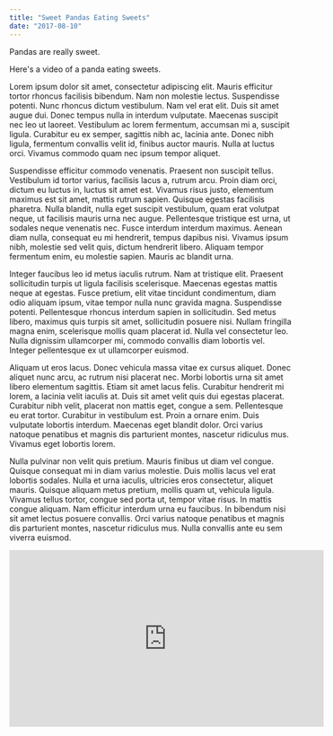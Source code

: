 ```yaml
---
title: "Sweet Pandas Eating Sweets"
date: "2017-08-10"
---
```


Pandas are really sweet.

Here's a video of a panda eating sweets.

Lorem ipsum dolor sit amet, consectetur adipiscing elit. Mauris efficitur tortor rhoncus facilisis bibendum. Nam non molestie lectus. Suspendisse potenti. Nunc rhoncus dictum vestibulum. Nam vel erat elit. Duis sit amet augue dui. Donec tempus nulla in interdum vulputate. Maecenas suscipit nec leo ut laoreet. Vestibulum ac lorem fermentum, accumsan mi a, suscipit ligula. Curabitur eu ex semper, sagittis nibh ac, lacinia ante. Donec nibh ligula, fermentum convallis velit id, finibus auctor mauris. Nulla at luctus orci. Vivamus commodo quam nec ipsum tempor aliquet.

Suspendisse efficitur commodo venenatis. Praesent non suscipit tellus. Vestibulum id tortor varius, facilisis lacus a, rutrum arcu. Proin diam orci, dictum eu luctus in, luctus sit amet est. Vivamus risus justo, elementum maximus est sit amet, mattis rutrum sapien. Quisque egestas facilisis pharetra. Nulla blandit, nulla eget suscipit vestibulum, quam erat volutpat neque, ut facilisis mauris urna nec augue. Pellentesque tristique est urna, ut sodales neque venenatis nec. Fusce interdum interdum maximus. Aenean diam nulla, consequat eu mi hendrerit, tempus dapibus nisi. Vivamus ipsum nibh, molestie sed velit quis, dictum hendrerit libero. Aliquam tempor fermentum enim, eu molestie sapien. Mauris ac blandit urna.

Integer faucibus leo id metus iaculis rutrum. Nam at tristique elit. Praesent sollicitudin turpis ut ligula facilisis scelerisque. Maecenas egestas mattis neque at egestas. Fusce pretium, elit vitae tincidunt condimentum, diam odio aliquam ipsum, vitae tempor nulla nunc gravida magna. Suspendisse potenti. Pellentesque rhoncus interdum sapien in sollicitudin. Sed metus libero, maximus quis turpis sit amet, sollicitudin posuere nisi. Nullam fringilla magna enim, scelerisque mollis quam placerat id. Nulla vel consectetur leo. Nulla dignissim ullamcorper mi, commodo convallis diam lobortis vel. Integer pellentesque ex ut ullamcorper euismod.

Aliquam ut eros lacus. Donec vehicula massa vitae ex cursus aliquet. Donec aliquet nunc arcu, ac rutrum nisi placerat nec. Morbi lobortis urna sit amet libero elementum sagittis. Etiam sit amet lacus felis. Curabitur hendrerit mi lorem, a lacinia velit iaculis at. Duis sit amet velit quis dui egestas placerat. Curabitur nibh velit, placerat non mattis eget, congue a sem. Pellentesque eu erat tortor. Curabitur in vestibulum est. Proin a ornare enim. Duis vulputate lobortis interdum. Maecenas eget blandit dolor. Orci varius natoque penatibus et magnis dis parturient montes, nascetur ridiculus mus. Vivamus eget lobortis lorem.

Nulla pulvinar non velit quis pretium. Mauris finibus ut diam vel congue. Quisque consequat mi in diam varius molestie. Duis mollis lacus vel erat lobortis sodales. Nulla et urna iaculis, ultricies eros consectetur, aliquet mauris. Quisque aliquam metus pretium, mollis quam ut, vehicula ligula. Vivamus tellus tortor, congue sed porta ut, tempor vitae risus. In mattis congue aliquam. Nam efficitur interdum urna eu faucibus. In bibendum nisi sit amet lectus posuere convallis. Orci varius natoque penatibus et magnis dis parturient montes, nascetur ridiculus mus. Nulla convallis ante eu sem viverra euismod.

<iframe width="560" height="315" src="https://www.youtube.com/embed/4n0xNbfJLR8" frameborder="0" allowfullscreen></iframe>
